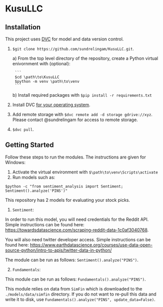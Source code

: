 # KusuLLC

## Installation

This project uses [DVC](https://dvc.org/) for model and data version control.

1. `$git clone https://github.com/sundrelingam/KusuLLC.git`.

    a) From the top level directory of the repository, create a Python virtual enivornment with (optional):

		```
		$cd \path\to\KusuLLC
		$python -m venv \path\to\venv
		```
		
	b) Install required packages with `$pip install -r requirements.txt`

2. Install DVC [for your operating system](https://dvc.org/doc/install).
3. Add remote storage with `$dvc remote add -d storage gdrive://xyz`. Please contact @sundrelingam for access to remote storage.
4. `$dvc pull`.

## Getting Started

Follow these steps to run the modules. The instructions are given for Windows:

1. Activate the virtual environment with `$\path\to\venv\Scripts\activate`
2. Run models such as:

```
$python -c "from sentiment_analysis import Sentiment; Sentiment().analyze('PINS')"
```

This repository has 2 models for evaluating your stock picks.

1. `Sentiment`:

In order to run this model, you will need credentials for the Reddit API. Simple instructions can be found here: https://towardsdatascience.com/scraping-reddit-data-1c0af3040768.

You will also need twitter developer access. Simple instructions can be found here: https://www.earthdatascience.org/courses/use-data-open-source-python/intro-to-apis/twitter-data-in-python/

The module can be run as follows: `Sentiment().analyze("PINS")`.

2. `Fundamentals`:

This module can be run as follows: `Fundamentals().analyze("PINS")`.

This module relies on data from `SimFin` which is downloaded to the `./models/data/simfin` directory. If you do not want to re-pull this data and write it to disk, use `Fundamentals().analyze("PINS", update_data=False)`.